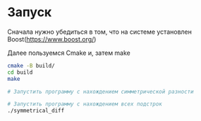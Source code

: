 # Запуск
Сначала нужно убедиться в том, что на системе установлен Boost(https://www.boost.org/)

Далее пользуемся Cmake и, затем make
```bash
cmake -B build/
cd build
make

# Запустить программу с нахождением симметрической разности

# Запустить программу с нахождением всех подстрок
./symmetrical_diff


```
